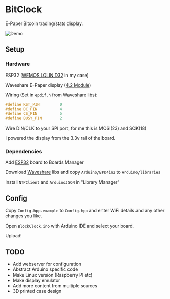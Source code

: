 # BitClock

E-Paper Bitcoin trading/stats display.

![Demo](https://void.cat/d/235zHec5USoA9RWtyx9Uey)

## Setup

### Hardware
ESP32 ([WEMOS LOLIN D32](https://www.wemos.cc/en/latest/d32/d32.html) in my case)

Waveshare E-Paper display ([4.2 Module](https://www.waveshare.com/wiki/4.2inch_e-Paper_Module))

Wiring (Set in `epdif.h` from Waveshare libs):
```c
#define RST_PIN         0
#define DC_PIN          4
#define CS_PIN          5
#define BUSY_PIN        2
```

Wire DIN/CLK to your SPI port, for me this is MOSI(23) and SCK(18)

I powered the display from the 3.3v rail of the board.

### Dependencies
Add [ESP32](https://github.com/espressif/arduino-esp32) board to Boards Manager

Download [Waveshare](https://github.com/waveshare/e-Paper) libs and copy `Arduino/EPD4in2` to `Arduino/libraries`

Install `NTPClient` and `ArduinoJSON` in "Library Manager"

## Config

Copy `Config.hpp.example` to `Config.hpp` and enter WiFi details and any other changes you like.

Open `BlockClock.ino` with Arduino IDE and select your board. 

Upload!

## TODO

- Add webserver for configuration
- Abstract Arduino specific code
- Make Linux version (Raspberry PI etc)
- Make display emulator 
- Add more content from multiple sources
- 3D printed case design
